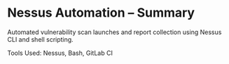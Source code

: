 # Nessus Automation – Summary

Automated vulnerability scan launches and report collection using Nessus CLI and shell scripting.

Tools Used: Nessus, Bash, GitLab CI
